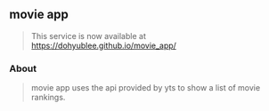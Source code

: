 ## movie app
> This service is now available at https://dohyublee.github.io/movie_app/
### About
> movie app uses the api provided by yts to show a list of movie rankings.
